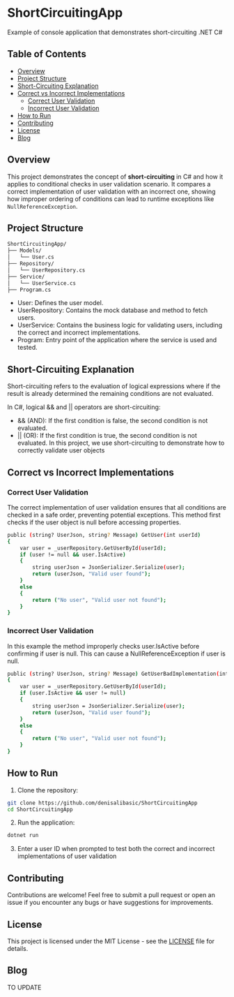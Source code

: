 # ShortCircuitingApp
Example of console application that demonstrates short-circuiting .NET C#

## Table of Contents

- [Overview](#overview)
- [Project Structure](#project-structure)
- [Short-Circuiting Explanation](#short-circuiting-explanation)
- [Correct vs Incorrect Implementations](#correct-vs-incorrect-implementations)
  - [Correct User Validation](#correct-user-validation)
  - [Incorrect User Validation](#incorrect-user-validation)
- [How to Run](#how-to-run)
- [Contributing](#contributing)
- [License](#license)
- [Blog](#blog)

## Overview

This project demonstrates the concept of **short-circuiting** in C# and how it applies to conditional checks  in user validation scenario. It compares a correct implementation of user validation with an incorrect one, showing how improper ordering of conditions can lead to runtime exceptions like `NullReferenceException`.

## Project Structure

```bash
ShortCircuitingApp/
├── Models/
│   └── User.cs
├── Repository/
│   └── UserRepository.cs
├── Service/
│   └── UserService.cs
├── Program.cs
```
- User: Defines the user model.
- UserRepository: Contains the mock database and method to fetch users.
- UserService: Contains the business logic for validating users, including the correct and incorrect implementations.
- Program: Entry point of the application where the service is used and tested.

## Short-Circuiting Explanation
Short-circuiting refers to the evaluation of logical expressions where if the result is already determined the remaining conditions are not evaluated. 

In C#, logical && and || operators are short-circuiting:
- && (AND): If the first condition is false, the second condition is not evaluated.
- || (OR): If the first condition is true, the second condition is not evaluated.
In this project, we use short-circuiting to demonstrate how to correctly validate user objects

## Correct vs Incorrect Implementations
### Correct User Validation
The correct implementation of user validation ensures that all conditions are checked in a safe order, preventing potential exceptions. This method first checks if the user object is null before accessing properties.

```bash
public (string? UserJson, string? Message) GetUser(int userId)
{
    var user = _userRepository.GetUserById(userId);
    if (user != null && user.IsActive)
    {
        string userJson = JsonSerializer.Serialize(user);
        return (userJson, "Valid user found");
    }
    else
    {
        return ("No user", "Valid user not found");
    }
}
```

### Incorrect User Validation
In this example the method improperly checks user.IsActive before confirming if user is null. This can cause a NullReferenceException if user is null.

```bash
public (string? UserJson, string? Message) GetUserBadImplementation(int userId)
{
    var user = _userRepository.GetUserById(userId);
    if (user.IsActive && user != null)
    {
        string userJson = JsonSerializer.Serialize(user);
        return (userJson, "Valid user found");
    }
    else
    {
        return ("No user", "Valid user not found");
    }
}
```

## How to Run

1. Clone the repository:
  ```bash
  git clone https://github.com/denisalibasic/ShortCircuitingApp
  cd ShortCircuitingApp
  ```
   
2. Run the application:
  ```bash
  dotnet run
  ```

3. Enter a user ID when prompted to test both the correct and incorrect implementations of user validation

## Contributing
Contributions are welcome! Feel free to submit a pull request or open an issue if you encounter any bugs or have suggestions for improvements.


## License
This project is licensed under the MIT License - see the [LICENSE](LICENSE) file for details.

## Blog
TO UPDATE
